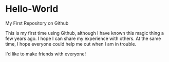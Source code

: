 Hello-World
===========

My First Repository on Github

This is my first time using Github, although I have known this magic thing a few years ago. I hope I can share my experience with others. At the same time, I hope everyone could help me out when I am in trouble. 

I'd like to make friends with everyone!
